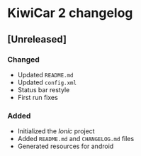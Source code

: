 # KiwiCar 2 changelog

## [Unreleased]

### Changed
- Updated `README.md`
- Updated `config.xml`
- Status bar restyle
- First run fixes

### Added
- Initialized the _Ionic_ project
- Added `README.md` and `CHANGELOG.md` files
- Generated resources for android